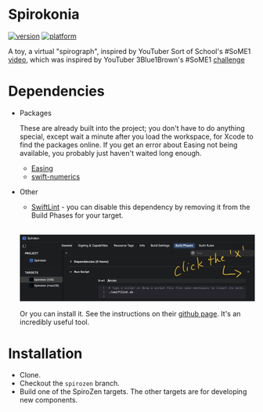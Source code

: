 # Spirokonia

[![version](https://img.shields.io/badge/version-v0.2-blue?style=plastic)](https://www.github.com/SaganRitual/Spirokonia)
[![platform](https://img.shields.io/badge/platform-ios%20%7C%20macos-lightgrey?style=plastic)](https://www.github.com/SaganRitual/Spirokonia)

A toy, a virtual "spirograph", inspired by YouTuber Sort of School's #SoME1
[video](https://youtu.be/n-e9C8g5x68), which was inspired by YouTuber 3Blue1Brown's #SoME1
[challenge](https://youtu.be/ojjzXyQCzso)

# Dependencies

* Packages

  These are already built into the project; you don't have to do anything special, except wait a
  minute after you load the workspace, for Xcode to find the packages online. If you get an error
  about Easing not being available, you probably just haven't waited long enough.

  * [Easing](https://github.com/manuelCarlos/Easing)
  * [swift-numerics](https://github.com/apple/swift-numerics)

* Other

  * [SwiftLint](https://github.com/realm/SwiftLint) - you can disable this dependency by removing
  it from the Build Phases for your target.
  
  &nbsp;
  <img src="./Spirokon/Shared/Doc/disable-swiftlint.jpg" width=600 />
  
  Or you can install it. See the instructions on their
  [github page](https://github.com/realm/SwiftLint). It's an incredibly useful tool.

# Installation

* Clone.
* Checkout the `spirozen` branch.
* Build one of the SpiroZen targets. The other targets are for developing new components.
